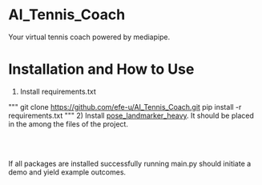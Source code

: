 # AI_Tennis_Coach
Your virtual tennis coach powered by mediapipe.

# Installation and How to Use
1) Install requirements.txt

"""
git clone https://github.com/efe-u/AI_Tennis_Coach.git
pip install -r requirements.txt
""" 
2) Install [pose_landmarker_heavy](https://storage.googleapis.com/mediapipe-models/pose_landmarker/pose_landmarker_heavy/float16/1/pose_landmarker_heavy.task). It should be placed in the among the files of the project.
   
<br>
<br/>

If all packages are installed successfully running main.py should initiate a demo and yield example outcomes.
